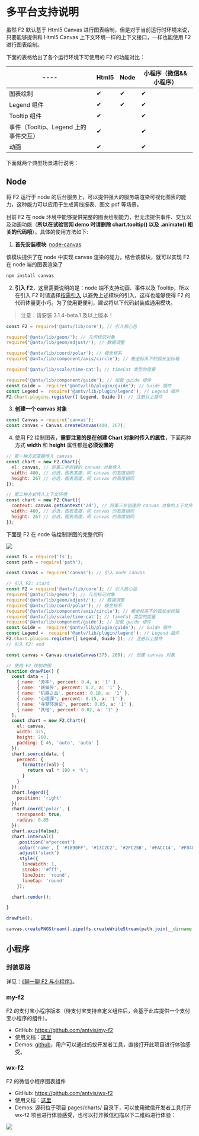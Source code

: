<!--
index: 10
title: 多平台支持说明
resource:
  jsFiles:
    - ${url.f2}
-->

# 多平台支持说明

虽然 F2 默认基于 Html5 Canvas 进行图表绘制，但是对于当前运行时环境来说，只要能够提供和 Html5 Canvas 上下文环境一样的上下文接口，一样也能使用 F2 进行图表绘制。

下面的表格给出了各个运行环境下可使用的 F2 的功能对比：

  ----  | Html5 | Node  | 小程序（微信&&小程序） |
 ----- | ----- | ----- | ----- |
图表绘制 | ✔︎ | ✔︎  | ✔︎ |
Legend 组件 | ✔︎  | ✔︎ | ✔︎ |
Tooltip 组件 | ✔︎ | | ✔︎ |
事件（Tooltip、Legend 上的事件交互） | ✔︎ |   | ✔︎ |
动画 | ✔︎ |   | ✔︎ |


下面就两个典型场景进行说明：

## Node

将 F2 运行于 node 的后台服务上，可以提供强大的服务端渲染可视化图表的能力，这种能力可以应用于生成离线报表、图文 pdf 等场景。

目前 F2 在 node 环境中能够提供完整的图表绘制能力，但无法提供事件、交互以及动画功能（**所以在试验官网 demo 时请删除 chart.tooltip() 以及 .animate() 相关的代码哦**）。具体的使用方法如下:

1. **首先安装模块**: [node-canvas](https://github.com/Automattic/node-canvas)

该模块提供了在 node 中实现 canvas 渲染的能力，结合该模块，就可以实现 F2 在 node 端的图表渲染了

```Bash
npm install canvas
```

2. **引入 F2**，这里需要说明的是：node 端不支持动画、事件以及 Tooltip，所以在引入 F2 时请选择[按需引入](https://antv.alipay.com/zh-cn/f2/3.x/tutorial/require-on-demand.html)
以避免上述模块的引入，这样也能够使得 F2 的代码体量更小巧。为了使用更便利，建议将以下代码封装成通用模块。

> 注意：请安装 3.1.4-beta.1 及以上版本！

```JavaScript
const F2 = require('@antv/lib/core'); // 引入核心包

require('@antv/lib/geom/'); // 几何标记对象
require('@antv/lib/geom/adjust/'); // 数据调整

require('@antv/lib/coord/polar'); // 极坐标系
require('@antv/lib/component/axis/circle'); // 极坐标系下的弧长坐标轴

require('@antv/lib/scale/time-cat'); // timeCat 类型的度量

require('@antv/lib/component/guide'); // 加载 guide 组件
const Guide =  require('@antv/lib/plugin/guide'); // Guide 插件
const Legend =  require('@antv/lib/plugin/legend'); // Legend 插件
F2.Chart.plugins.register([ Legend, Guide ]); // 注册以上插件
```

3. **创建一个 canvas 对象**

```JavaScript
const Canvas = require('canvas');
const canvas = Canvas.createCanvas(400, 267);
```

4. 使用 F2 绘制图表，**需要注意的是在创建 Chart 对象时传入的属性**，下面两种方式 **width** 和 **height** 属性都是**必须设置的**

```JavaScript
// 第一种方式直接传入 canvas
const chart = new F2.Chart({
  el: canvas, // 将第三步创建的 canvas 对象传入
  width: 400, // 必选，图表宽度，同 canvas 的宽度相同
  height: 267 // 必选，图表高度，同 canvas 的高度相同
});

// 第二种方式传入上下文环境
const chart = new F2.Chart({
  context: canvas.getContext('2d'), // 将第三步创建的 canvas 对象的上下文传入
  width: 400, // 必选，图表宽度，同 canvas 的宽度相同
  height: 267 // 必选，图表高度，同 canvas 的高度相同
});
```


下面是 F2 在 node 端绘制饼图的完整代码:

<img src="https://cdn-pri.yuque.com/lark/0/2018/png/514/1524314241103-865e6682-9508-4bb3-9f30-676bf0042d58.png">


```JavaScript
const fs = require('fs');
const path = require('path');

const Canvas = require('canvas'); // 引入 node canvas

// 引入 F2: start
const F2 = require('@antv/lib/core'); // 引入核心包
require('@antv/lib/geom/'); // 几何标记对象
require('@antv/lib/geom/adjust/'); // 数据调整
require('@antv/lib/coord/polar'); // 极坐标系
require('@antv/lib/component/axis/circle'); // 极坐标系下的弧长坐标轴
require('@antv/lib/scale/time-cat'); // timeCat 类型的度量
require('@antv/lib/component/guide'); // 加载 guide 组件
const Guide =  require('@antv/lib/plugin/guide'); // Guide 插件
const Legend =  require('@antv/lib/plugin/legend'); // Legend 插件
F2.Chart.plugins.register([ Legend, Guide ]); // 注册以上插件
// 引入 F2: end

const canvas = Canvas.createCanvas(375, 260); // 创建 canvas 对象

// 使用 F2 绘制饼图
function drawPie() {
  const data = [
    { name: '芳华', percent: 0.4, a: '1' },
    { name: '妖猫传', percent: 0.2, a: '1' },
    { name: '机器之血', percent: 0.18, a: '1' },
    { name: '心理罪', percent: 0.15, a: '1' },
    { name: '寻梦环游记', percent: 0.05, a: '1' },
    { name: '其他', percent: 0.02, a: '1' }
  ];
  const chart = new F2.Chart({
    el: canvas,
    width: 375,
    height: 260,
    padding: [ 45, 'auto', 'auto' ]
  });
  chart.source(data, {
    percent: {
      formatter(val) {
        return val * 100 + '%';
      }
    }
  });
  chart.legend({
    position: 'right'
  });
  chart.coord('polar', {
    transposed: true,
    radius: 0.85
  });
  chart.axis(false);
  chart.interval()
    .position('a*percent')
    .color('name', [ '#1890FF', '#13C2C2', '#2FC25B', '#FACC14', '#F04864', '#8543E0' ])
    .adjust('stack')
    .style({
      lineWidth: 1,
      stroke: '#fff',
      lineJoin: 'round',
      lineCap: 'round'
    });

  chart.render();

}

drawPie();

canvas.createPNGStream().pipe(fs.createWriteStream(path.join(__dirname, 'pie.png'))) // 导出图片
```


## 小程序

### 封装思路

详见：[《聊一聊 F2 与小程序》](https://yuque.com/antv/blog/bg9sxf)。

### my-f2

F2 的支付宝小程序版本（待支付宝支持自定义组件后，会基于此库提供一个支付宝小程序的组件）。

- GitHub: https://github.com/antvis/my-f2
- 使用文档：[这里](https://github.com/antvis/my-f2/blob/master/README.md)
- Demos:  [github](https://github.com/antvis/mini-program-f2-demos/tree/master/my-charts)，用户可以通过蚂蚁开发者工具，直接打开此项目进行体验感受。

### wx-f2
F2 的微信小程序图表组件

- GitHub: https://github.com/antvis/wx-f2
- 使用文档：[这里](https://github.com/antvis/wx-f2/blob/master/README.md)
- Demos: 源码位于项目 pages/charts/ 目录下，可以使用微信开发者工具打开 wx-f2 项目进行体验感受，也可以打开微信扫描以下二维码进行体验：

<img src="https://cdn-pri.yuque.com/lark/0/2018/png/514/1524314704711-b1919567-c26a-42e0-9fc6-586e95f0990f.png">





